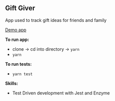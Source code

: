 ## Gift Giver 

App used to track gift ideas for friends and family

 [Demo app](https://pages.github.com/loriculberson/gift-giver-tdd/)

**To run app:**
- clone -> cd into directory -> `yarn`
- `yarn`

**To run tests:**
- `yarn test`

**Skills:**
 - Test Driven development with Jest and Enzyme